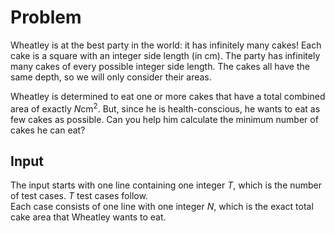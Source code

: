 # Problem

Wheatley is at the best party in the world: it has infinitely many cakes! Each cake is a square with an integer side length (in cm). The party has infinitely many cakes of every possible integer side length. The cakes all have the same depth, so we will only consider their areas.

Wheatley is determined to eat one or more cakes that have a total combined area of exactly $N \text{cm}^2$. But, since he is health-conscious, he wants to eat as few cakes as possible. Can you help him calculate the minimum number of cakes he can eat?

## Input

The input starts with one line containing one integer $T$, which is the number of test cases. $T$ test cases follow.  
Each case consists of one line with one integer $N$, which is the exact total cake area that Wheatley wants to eat.
